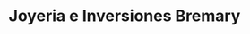 ---
title: "Joyeria e Inversiones Bremary"
url: /el-progreso/joyeria-e-inversiones-bremary/
shop: joyería
---